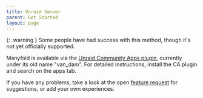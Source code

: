 ```yaml
---
title: Unraid Server
parent: Get Started
layout: page
---
```


{: .warning }
Some people have had success with this method, though it's not yet officially supported.

Manyfold is available via the [Unraid Community Apps plugin](https://unraid.net/community/apps), currently under its old name "van_dam". For detailed instructions, install the CA plugin and search on the apps tab.

If you have any problems, take a look at the open [feature request](https://github.com/manyfold3d/manyfold/issues/451) for suggestions, or add your own experiences.
